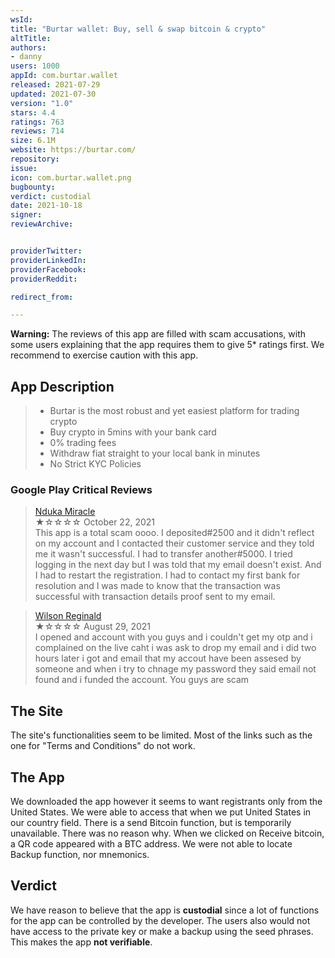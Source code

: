 ```yaml
---
wsId:
title: "Burtar wallet: Buy, sell & swap bitcoin & crypto"
altTitle:
authors:
- danny
users: 1000
appId: com.burtar.wallet
released: 2021-07-29
updated: 2021-07-30
version: "1.0"
stars: 4.4
ratings: 763
reviews: 714
size: 6.1M
website: https://burtar.com/
repository:
issue:
icon: com.burtar.wallet.png
bugbounty:
verdict: custodial
date: 2021-10-18
signer:
reviewArchive:


providerTwitter:
providerLinkedIn:
providerFacebook:
providerReddit:

redirect_from:

---
```



**Warning:** The reviews of this app are filled with scam accusations, with some users explaining that the app requires them to give 5* ratings first. We recommend to exercise caution with this app.

## App Description

> - Burtar is the most robust and yet easiest platform for trading crypto
> - Buy crypto in 5mins with your bank card
> - 0% trading fees
> - Withdraw fiat straight to your local bank in minutes
> - No Strict KYC Policies

### Google Play Critical Reviews

> [Nduka Miracle](https://play.google.com/store/apps/details?id=com.burtar.wallet&reviewId=gp%3AAOqpTOFNeKbFBlmdknPTz5o7lIYwX-FAyFSFk62V-thIfYy3hhmWjCuDK50bNDe3Es83Hz5y-SNv8Sq9q0sI42U)<br>
  ★☆☆☆☆ October 22, 2021 <br>
       This app is a total scam oooo. I deposited#2500 and it didn't reflect on my account and I contacted their customer service and they told me it wasn't successful. I had to transfer another#5000. I tried logging in the next day but I was told that my email doesn't exist. And I had to restart the registration. I had to contact my first bank for resolution and I was made to know that the transaction was successful with transaction details proof sent to my email.

> [Wilson Reginald](https://play.google.com/store/apps/details?id=com.burtar.wallet&reviewId=gp%3AAOqpTOGZmvjPtxcgBBrWK4dIMgmy9nlS_GwJ7A0HGnE2tZ7hznQTV2DbbCNyXlZ9kQIBKc4aUdcHmhOEwc-wCZY)<br>
  ★☆☆☆☆ August 29, 2021 <br>
       I opened and account with you guys and i couldn't get my otp and i complained on the live caht i was ask to drop my email and i did two hours later i got and email that my accout have been assesed by someone and when i try to chnage my password they said email not found and i funded the account. You guys are scam

## The Site

The site's functionalities seem to be limited. Most of the links such as the one for "Terms and Conditions" do not work.

## The App

We downloaded the app however it seems to want registrants only from the United States. We were able to access that when we put United States in our country field. There is a send Bitcoin function, but is temporarily unavailable. There was no reason why. When we clicked on Receive bitcoin, a QR code appeared with a BTC address. We were not able to locate Backup function, nor mnemonics.

## Verdict

We have reason to believe that the app is **custodial** since a lot of functions for the app can be controlled by the developer. The users also would not have access to the private key or make a backup using the seed phrases. This makes the app **not verifiable**.
